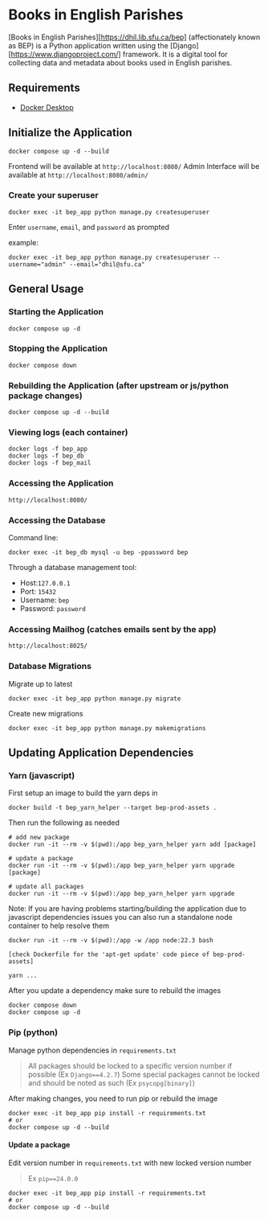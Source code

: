 # Books in English Parishes

[Books in English Parishes][https://dhil.lib.sfu.ca/bep] (affectionately known as BEP) is a Python application written using the [Django][https://www.djangoproject.com/] framework. It is a digital tool for collecting data and metadata
about books used in English parishes.

## Requirements

- [Docker Desktop](https://www.docker.com/products/docker-desktop/)

## Initialize the Application

    docker compose up -d --build

Frontend will be available at `http://localhost:8080/`
Admin Interface will be available at `http://localhost:8080/admin/`

### Create your superuser

    docker exec -it bep_app python manage.py createsuperuser

Enter `username`, `email`, and `password` as prompted

example:

    docker exec -it bep_app python manage.py createsuperuser --username="admin" --email="dhil@sfu.ca"

## General Usage

### Starting the Application

    docker compose up -d

### Stopping the Application

    docker compose down

### Rebuilding the Application (after upstream or js/python package changes)

    docker compose up -d --build

### Viewing logs (each container)

    docker logs -f bep_app
    docker logs -f bep_db
    docker logs -f bep_mail

### Accessing the Application

    http://localhost:8080/

### Accessing the Database

Command line:

    docker exec -it bep_db mysql -u bep -ppassword bep

Through a database management tool:
- Host:`127.0.0.1`
- Port: `15432`
- Username: `bep`
- Password: `password`

### Accessing Mailhog (catches emails sent by the app)

    http://localhost:8025/

### Database Migrations

Migrate up to latest

    docker exec -it bep_app python manage.py migrate

Create new migrations

    docker exec -it bep_app python manage.py makemigrations

## Updating Application Dependencies

### Yarn (javascript)

First setup an image to build the yarn deps in

    docker build -t bep_yarn_helper --target bep-prod-assets .

Then run the following as needed

    # add new package
    docker run -it --rm -v $(pwd):/app bep_yarn_helper yarn add [package]

    # update a package
    docker run -it --rm -v $(pwd):/app bep_yarn_helper yarn upgrade [package]

    # update all packages
    docker run -it --rm -v $(pwd):/app bep_yarn_helper yarn upgrade

Note: If you are having problems starting/building the application due to javascript dependencies issues you can also run a standalone node container to help resolve them

    docker run -it --rm -v $(pwd):/app -w /app node:22.3 bash

    [check Dockerfile for the 'apt-get update' code piece of bep-prod-assets]

    yarn ...

After you update a dependency make sure to rebuild the images

    docker compose down
    docker compose up -d

### Pip (python)

Manage python dependencies in `requirements.txt`
>All packages should be locked to a specific version number if possible (Ex `Django==4.2.7`)
>Some special packages cannot be locked and should be noted as such (Ex `psycopg[binary]`)

After making changes, you need to run pip or rebuild the image

    docker exec -it bep_app pip install -r requirements.txt
    # or
    docker compose up -d --build

#### Update a package

Edit version number in `requirements.txt` with new locked version number
>Ex `pip==24.0.0`

    docker exec -it bep_app pip install -r requirements.txt
    # or
    docker compose up -d --build
